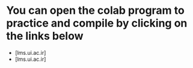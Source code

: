 # You can open the colab program to practice and compile by clicking on the links below

-   [lms.ui.ac.ir]
-   [lms.ui.ac.ir]

